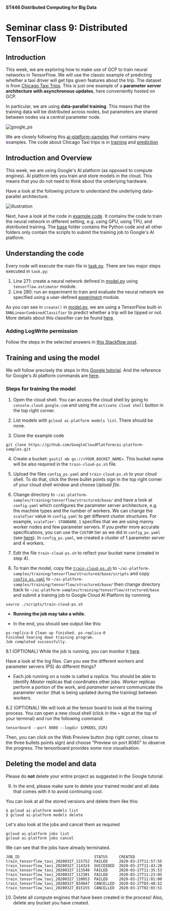 **ST446 Distributed Computing for Big Data**

# Seminar class 9: Distributed TensorFlow

## Introduction

This week, we are exploring how to make use of GCP to train neural networks in TensorFlow. We will use the classic example of predicting whether a taxi driver will get tips given features about the trip. The dataset is from [Chicago Taxi Trips](https://console.cloud.google.com/marketplace/details/city-of-chicago-public-data/chicago-taxi-trips?filter=solution-type:dataset&id=13c38348-0610-4185-a8f7-b5add142fcbe).
This is just one example of a **parameter server architecture with asynchronous updates**, here conveniently hosted on GCP.

In particular, we are using **data-parallel training**. This means that the training data will be distributed across nodes, but parameters are shared between nodes via a central parameter node.

![google_ps](https://cloud.google.com/solutions/images/distributed-tf-arch.png)

We are closely following this [ai-platform-samples](https://github.com/GoogleCloudPlatform/ai-platform-samples) that contains many examples.
The code about Chicago Taxi trips is in [training](https://github.com/GoogleCloudPlatform/ai-platform-samples/tree/master/training/tensorflow/structured/base) and [prediction](https://github.com/GoogleCloudPlatform/ai-platform-samples/tree/master/prediction/tensorflow)

## Introduction and Overview

This week, we are using Google's AI platform (as opposed to compute engines). AI platform lets you train and store models in the cloud. This means that you do not need to think about the underlying hardware.

Have a look at the following picture to understand the underlying data-parallel architecture.

![illustration](https://cloud.google.com/ml-engine/docs/images/dist-tf-datalab-async-updates.svg) 

Next, have a look at the code in [example code](https://github.com/GoogleCloudPlatform/ai-platform-samples/tree/master/training/tensorflow/structured).
It contains the code to train the neural network in different setting, e.g. using GPU, using TPU, and distributed training.
The [base](https://github.com/GoogleCloudPlatform/ai-platform-samples/tree/master/training/tensorflow/structured/base) folder contains the Python code and all other folders only contain the scripts to submit the training job to Google's AI platform.

## Understanding the code
Every node will execute the main file in [task.py](https://github.com/GoogleCloudPlatform/ai-platform-samples/blob/master/training/tensorflow/structured/base/trainer/task.py). There are two major steps executed in `task.py`:

1. Line 271: create a neural network defined in [model.py](https://github.com/GoogleCloudPlatform/ai-platform-samples/blob/master/training/tensorflow/structured/base/trainer/model.py) using `tensorflow.estimator` module.
2. Line 280: run an experiment to train and evaluate the neural network we specified using a user-defined [experiment](https://github.com/GoogleCloudPlatform/ai-platform-samples/blob/master/training/tensorflow/structured/base/trainer/experiment.py) module.

As you can see in `create()` in [model.py](https://github.com/GoogleCloudPlatform/ai-platform-samples/blob/master/training/tensorflow/structured/base/trainer/model.py), we are using a TensorFlow built-in `DNNLinearCombinedClassifier` to predict whether a trip will be tipped or not. More details about this classifier can be found [here](https://www.tensorflow.org/api_docs/python/tf/estimator/DNNLinearCombinedClassifier).

### Adding LogWrite permission

Follow the steps in the selected answers in [this Stackflow post](https://stackoverflow.com/questions/49434874/tensorflow-on-ml-engine-the-replica-master-0-exited-with-a-non-zero-status-of-1).

## Training and using the model

We will follow precisely the steps in this [Google tutorial](https://github.com/GoogleCloudPlatform/ai-platform-samples/tree/master/training/tensorflow/structured/base). And the reference for Google's AI platform commands are [here](https://cloud.google.com/sdk/gcloud/reference/ai-platform).

### Steps for training the model

1. Open the cloud shell. You can access the cloud shell by going to `console.cloud.google.com` and using the `activate cloud shell` button in the top right corner.

2. List models with `gcloud ai-platform models list`. There should be none.

3. Clone the example code
```
git clone https://github.com/GoogleCloudPlatform/ai-platform-samples.git
```

4. Create a bucket: `gsutil mb gs://<YOUR_BUCKET_NAME>`. This bucket name will be also required in the `train-cloud-ps.sh` file.

5. Upload the files `config_ps.yaml` and `train-cloud-ps.sh` to your cloud shell. To do that, click the three bullet points sign in the top right corner of your cloud shell window and choose *Upload file*.

6. Change directory to `~/ai-platform-samples/training/tensorflow/structured/base/` and have a look at `config.yaml` which configures the parameter server architecture, e.g. the machine types and the number of workers.
We can change the `scaleTier` value in `config.yaml` to get different cluster structures. For example, `scaleTier: STANDARD_1` specifies that we are using manny worker nodes and few parameter servers. If you prefer more accurate specifications, you can use the `CUSTOM` tier as we did in `config_ps.yaml` (see [here](https://cloud.google.com/ai-platform/training/docs/reference/rest/v1/projects.jobs#scaletier)).
In `config_ps.yaml`, we created a cluster of 1 parameter server and 4 workers.

7. Edit the file `train-cloud-ps.sh` to reflect your bucket name (created in step 4).

8. To train the model, copy the [`train-cloud-ps.sh`](./train-cloud-ps.sh) to `~/ai-platform-samples/training/tensorflow/structured/base/scripts`  and copy [`config_ps.yaml`](./config-ps.yaml) to `~/ai-platform-samples/training/tensorflow/structured/base/` then change directory back to `~/ai-platform-samples/training/tensorflow/structured/base` and submit a training job to Google Cloud AI Platform by runnning

```
source ./scripts/train-cloud-ps.sh
```

* **Running the job may take a while.**

* In the end, you should see output like this:

```
ps-replica-0 Clean up finished. ps-replica-0
Finished tearing down training program.
Job completed successfully.
```

8.1 (OPTIONAL) While the job is running, you can monitor it [here](https://console.cloud.google.com/ai-platform/jobs?_ga=2.224504346.1489042821.1585267313-1894457944.1576246827).

Have a look at the log files. Can you see the different workers and parameter servers (PS) do different things?

* Each job running on a node is called a *replica*. You should be able to identify *Master* replicas that coordinates other jobs. *Worker* replicas perform a portion of the work, and *parameter servers* communicate the parameter vector (that is being updated during the training) between workers.

8.2 (OPTIONAL) We will look at the tensor board to look at the training process. You can open a new cloud shell (click in the `+` sign at the top of your terminal) and run the following command:

```
tensorboard --port 8080 --logdir ${MODEL_DIR}
```

Then, you can click on the Web Preview button (top right corner, close to the three bullets points sign) and choose "Preview on port 8080" to observe the progress.
The tensorboard provides some nice visualisation.

## Deleting the model and data

Please do **not** delete your entire project as suggested in the Google tutorial.

9. In the end, please make sure to delete your trained model and all data that comes with it to avoid continuing cost.

You can look at all the stored versions and delete them like this:

```
$ gcloud ai-platform models list 
$ gcloud ai-platform models delete 
```

Let's also look at the jobs and cancel them as required

```
gcloud ai-platform jobs list
gcloud ai-platform jobs cancel
```

We can see that the jobs have already terminated.

```
JOB_ID                                 STATUS     CREATED
train_tensorflow_taxi_20200327_115752  FAILED     2020-03-27T11:57:55
train_tensorflow_taxi_20200327_114324  SUCCEEDED  2020-03-27T11:43:28
train_tensorflow_taxi_20200327_113548  FAILED     2020-03-27T11:35:53
train_tensorflow_taxi_20200327_112301  FAILED     2020-03-27T11:23:05
train_tensorflow_taxi_20200327_110053  FAILED     2020-03-27T11:01:00
train_tensorflow_taxi_20200327_034847  CANCELLED  2020-03-27T03:48:52
train_tensorflow_taxi_20200327_015155  CANCELLED  2020-03-27T02:03:51
```

10. Delete all compute engines that have been created in the process! Also, delete any bucket you have created.

